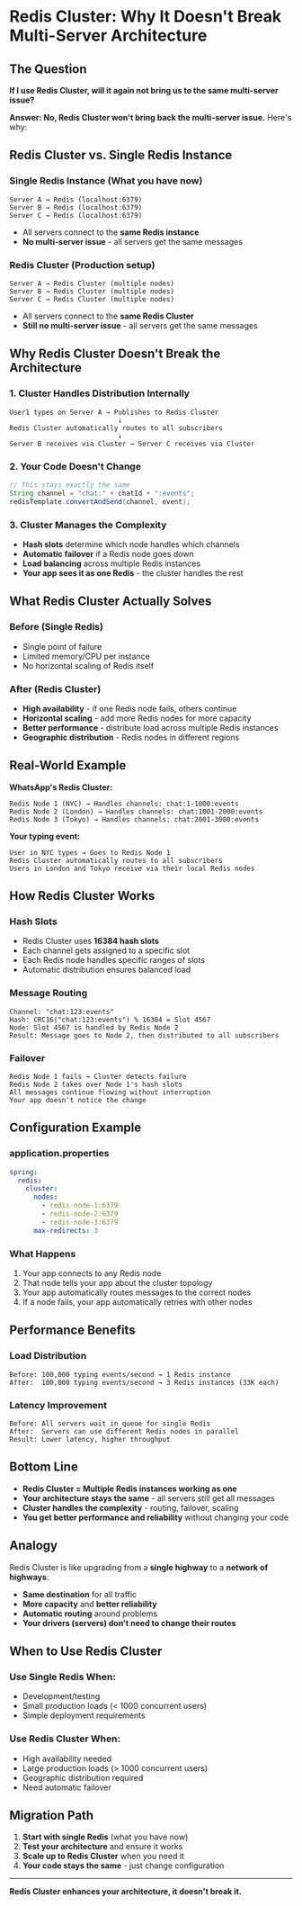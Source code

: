 # Redis Cluster: Why It Doesn't Break Multi-Server Architecture

## **The Question**

**If I use Redis Cluster, will it again not bring us to the same multi-server issue?**

**Answer: No, Redis Cluster won't bring back the multi-server issue.** Here's why:

## **Redis Cluster vs. Single Redis Instance**

### **Single Redis Instance (What you have now)**
```
Server A → Redis (localhost:6379)
Server B → Redis (localhost:6379)  
Server C → Redis (localhost:6379)
```
- All servers connect to the **same Redis instance**
- **No multi-server issue** - all servers get the same messages

### **Redis Cluster (Production setup)**
```
Server A → Redis Cluster (multiple nodes)
Server B → Redis Cluster (multiple nodes)
Server C → Redis Cluster (multiple nodes)
```
- All servers connect to the **same Redis Cluster**
- **Still no multi-server issue** - all servers get the same messages

## **Why Redis Cluster Doesn't Break the Architecture**

### **1. Cluster Handles Distribution Internally**
```
User1 types on Server A → Publishes to Redis Cluster
                           ↓
Redis Cluster automatically routes to all subscribers
                           ↓
Server B receives via Cluster → Server C receives via Cluster
```

### **2. Your Code Doesn't Change**
```java
// This stays exactly the same
String channel = "chat:" + chatId + ":events";
redisTemplate.convertAndSend(channel, event);
```

### **3. Cluster Manages the Complexity**
- **Hash slots** determine which node handles which channels
- **Automatic failover** if a Redis node goes down
- **Load balancing** across multiple Redis instances
- **Your app sees it as one Redis** - the cluster handles the rest

## **What Redis Cluster Actually Solves**

### **Before (Single Redis)**
- Single point of failure
- Limited memory/CPU per instance
- No horizontal scaling of Redis itself

### **After (Redis Cluster)**
- **High availability** - if one Redis node fails, others continue
- **Horizontal scaling** - add more Redis nodes for more capacity
- **Better performance** - distribute load across multiple Redis instances
- **Geographic distribution** - Redis nodes in different regions

## **Real-World Example**

**WhatsApp's Redis Cluster:**
```
Redis Node 1 (NYC) → Handles channels: chat:1-1000:events
Redis Node 2 (London) → Handles channels: chat:1001-2000:events  
Redis Node 3 (Tokyo) → Handles channels: chat:2001-3000:events
```

**Your typing event:**
```
User in NYC types → Goes to Redis Node 1
Redis Cluster automatically routes to all subscribers
Users in London and Tokyo receive via their local Redis nodes
```

## **How Redis Cluster Works**

### **Hash Slots**
- Redis Cluster uses **16384 hash slots**
- Each channel gets assigned to a specific slot
- Each Redis node handles specific ranges of slots
- Automatic distribution ensures balanced load

### **Message Routing**
```
Channel: "chat:123:events"
Hash: CRC16("chat:123:events") % 16384 = Slot 4567
Node: Slot 4567 is handled by Redis Node 2
Result: Message goes to Node 2, then distributed to all subscribers
```

### **Failover**
```
Redis Node 1 fails → Cluster detects failure
Redis Node 2 takes over Node 1's hash slots
All messages continue flowing without interruption
Your app doesn't notice the change
```

## **Configuration Example**

### **application.properties**
```yaml
spring:
  redis:
    cluster:
      nodes:
        - redis-node-1:6379
        - redis-node-2:6379
        - redis-node-3:6379
      max-redirects: 3
```

### **What Happens**
1. Your app connects to any Redis node
2. That node tells your app about the cluster topology
3. Your app automatically routes messages to the correct nodes
4. If a node fails, your app automatically retries with other nodes

## **Performance Benefits**

### **Load Distribution**
```
Before: 100,000 typing events/second → 1 Redis instance
After:  100,000 typing events/second → 3 Redis instances (33K each)
```

### **Latency Improvement**
```
Before: All servers wait in queue for single Redis
After:  Servers can use different Redis nodes in parallel
Result: Lower latency, higher throughput
```

## **Bottom Line**

- **Redis Cluster = Multiple Redis instances working as one**
- **Your architecture stays the same** - all servers still get all messages
- **Cluster handles the complexity** - routing, failover, scaling
- **You get better performance and reliability** without changing your code

## **Analogy**

Redis Cluster is like upgrading from a **single highway** to a **network of highways**:
- **Same destination** for all traffic
- **More capacity** and **better reliability**
- **Automatic routing** around problems
- **Your drivers (servers) don't need to change their routes**

## **When to Use Redis Cluster**

### **Use Single Redis When:**
- Development/testing
- Small production loads (< 1000 concurrent users)
- Simple deployment requirements

### **Use Redis Cluster When:**
- High availability needed
- Large production loads (> 1000 concurrent users)
- Geographic distribution required
- Need automatic failover

## **Migration Path**

1. **Start with single Redis** (what you have now)
2. **Test your architecture** and ensure it works
3. **Scale up to Redis Cluster** when you need it
4. **Your code stays the same** - just change configuration

---

**Redis Cluster enhances your architecture, it doesn't break it.**
